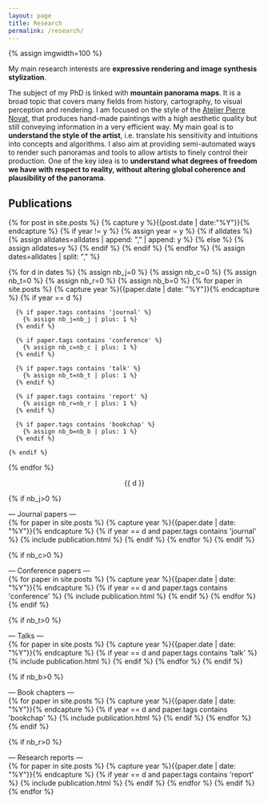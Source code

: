 ```yaml
---
layout: page
title: Research
permalink: /research/
---
```


{% assign imgwidth=100 %}

My main research interests are **expressive rendering and image synthesis stylization**.  

The subject of my PhD is linked with **mountain panorama maps**. It is a broad topic that covers many fields from history, cartography, to visual perception and rendering.
I am focused on the style of the [Atelier Pierre Novat], that produces hand-made paintings with a high aesthetic quality but still conveying information in a very efficient way.
My main goal is to **understand the style of the artist**, i.e. translate his sensitivity and intuitions into concepts and algorithms.
I also aim at providing semi-automated ways to render such panoramas and tools to allow artists to finely control their production.
One of the key idea is to **understand what degrees of freedom we have with respect to reality, without altering global coherence and plausibility of the panorama**.  

## Publications

<!-- display based on date and publication type -->
<!-- either journal, conference, talk or report -->

<!-- add years in a single array: [2017, 2016, ...] -->
{% for post in site.posts %}
  {% capture y %}{{post.date | date:"%Y"}}{% endcapture %}
  {% if year != y %}
    {% assign year = y %}
    {% if alldates %}
      {% assign alldates=alldates | append: "," | append: y %}
    {% else %}
      {% assign alldates=y %}
    {% endif %}
  {% endif %}
{% endfor %}
{% assign dates=alldates | split: "," %}

<!-- loop over each date containing a publication -->
<div class="post">
{% for d in dates %}
  <!-- count journals, conferences, talks and reports for the current year -->
  {% assign nb_j=0 %}
  {% assign nb_c=0 %}
  {% assign nb_t=0 %}
  {% assign nb_r=0 %}
  {% assign nb_b=0 %}
  {% for paper in site.posts %}
    {% capture year %}{{paper.date | date: "%Y"}}{% endcapture %}
    {% if year == d %}

      {% if paper.tags contains 'journal' %}
        {% assign nb_j=nb_j | plus: 1 %}
      {% endif %}

      {% if paper.tags contains 'conference' %}
        {% assign nb_c=nb_c | plus: 1 %}
      {% endif %}

      {% if paper.tags contains 'talk' %}
        {% assign nb_t=nb_t | plus: 1 %}
      {% endif %}

      {% if paper.tags contains 'report' %}
        {% assign nb_r=nb_r | plus: 1 %}
      {% endif %}

      {% if paper.tags contains 'bookchap' %}
        {% assign nb_b=nb_b | plus: 1 %}
      {% endif %}

    {% endif %}
  {% endfor %}

  <!-- add them in order -->
  <div class="publication-date" align="middle"> {{ d }}<br></div>

  {% if nb_j>0 %}
    <div class="publication-type"> — Journal papers —</div>
    {% for paper in site.posts %}
      {% capture year %}{{paper.date | date: "%Y"}}{% endcapture %}
      {% if year == d and paper.tags contains 'journal' %}
        {% include publication.html %}
      {% endif %}
    {% endfor %}
  {% endif %}

  {% if nb_c>0 %}
    <div class="publication-type"> — Conference papers —</div>
    {% for paper in site.posts %}
      {% capture year %}{{paper.date | date: "%Y"}}{% endcapture %}
      {% if year == d and paper.tags contains 'conference' %}
        {% include publication.html %}
      {% endif %}
    {% endfor %}
  {% endif %}

  {% if nb_t>0 %}
    <div class="publication-type"> — Talks —</div>
    {% for paper in site.posts %}
      {% capture year %}{{paper.date | date: "%Y"}}{% endcapture %}
      {% if year == d and paper.tags contains 'talk' %}
        {% include publication.html %}
      {% endif %}
    {% endfor %}
  {% endif %}

  {% if nb_b>0 %}
    <div class="publication-type"> — Book chapters —</div>
    {% for paper in site.posts %}
      {% capture year %}{{paper.date | date: "%Y"}}{% endcapture %}
      {% if year == d and paper.tags contains 'bookchap' %}
        {% include publication.html %}
      {% endif %}
    {% endfor %}
  {% endif %}
    
  {% if nb_r>0 %}
    <div class="publication-type"> — Research reports —</div>
    {% for paper in site.posts %}
      {% capture year %}{{paper.date | date: "%Y"}}{% endcapture %}
      {% if year == d and paper.tags contains 'report' %}
        {% include publication.html %}
      {% endif %}
    {% endfor %}
  {% endif %}
{% endfor %}
</div>

[Atelier Pierre Novat]: http://atelier.novat.free.fr/atelier_pierre_novat/liste_des_panoramas.html
